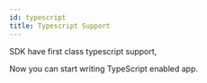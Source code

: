```yaml
---
id: typescript
title: Typescript Support
---
```



SDK have first class typescript support,

Now you can start writing TypeScript enabled app.

